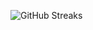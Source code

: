 ![GitHub Streaks](https://github-streaks-mqc9.onrender.com/streak/happilli/image?theme=midnight&cache_bust=1743291278&lang=ja)
